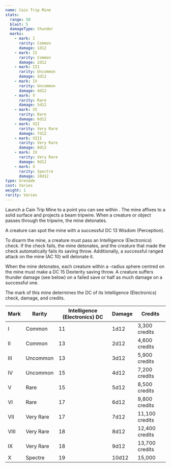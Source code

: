 ```yaml
---
name: Cain Trip Mine
stats:
  range: 50
  blast: 5
  damageType: thunder
  marks:
    - mark: I
      rarity: Common
      damage: 1d12
    - mark: II
      rarity: Common
      damage: 2d12
    - mark: III
      rarity: Uncommon
      damage: 3d12
    - mark: IV
      rarity: Uncommon
      damage: 4d12
    - mark: V
      rarity: Rare
      damage: 5d12
    - mark: VI
      rarity: Rare
      damage: 6d12
    - mark: VII
      rarity: Very Rare
      damage: 7d12
    - mark: VIII
      rarity: Very Rare
      damage: 8d12
    - mark: IX
      rarity: Very Rare
      damage: 9d12
    - mark: X
      rarity: Spectre
      damage: 10d12
type: Grenade
cost: Varies
weight: 1
rarity: Varies
---
```

Launch a Cain Trip Mine to a point you can see within <me-distance length="50" />. The mine affixes to a solid surface and projects
a beam <me-distance length="15" /> tripwire. When a creature or object passes through the tripwire, the mine detonates.

A creature can spot the mine with a successful DC 13 Wisdom (Perception).

To disarm the mine, a creature must pass an Intelligence (Electronics) check. If the check fails, the mine detonates, and
the creature that made the check automatically fails its saving throw. Additionally, a successful ranged attack on the
mine (AC 10) will detonate it.

When the mine detonates, each creature within a <me-distance length="10" adj/>-radius sphere centred on the mine must
make a DC 15 Dexterity saving throw. A creature suffers thunder damage (see below) on a failed save
or half as much damage on a successful one.

The mark of this mine determines the DC of its Intelligence (Electronics) check, damage, and credits.

Mark|Rarity|Intelligence (Electronics) DC|Damage|Credits
---|---|---|---|---
I|Common|11|1d12|3,300 credits
II|Common|13|2d12|4,600 credits
III|Uncommon|13|3d12|5,900 credits
IV|Uncommon|15|4d12|7,200 credits
V|Rare|15|5d12|8,500 credits
VI|Rare|17|6d12|9,800 credits
VII|Very Rare|17|7d12|11,100 credits
VIII|Very Rare|18|8d12|12,400 credits
IX|Very Rare|18|9d12|13,700 credits
X|Spectre|19|10d12|15,000
